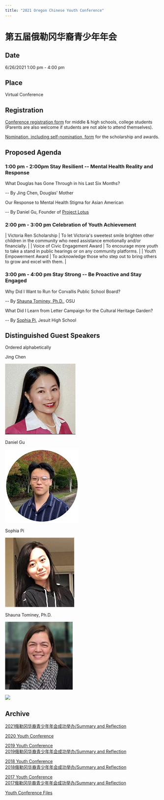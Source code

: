 ```yaml
---
title: "2021 Oregon Chinese Youth Conference"
---
```


# 第五届俄勒冈华裔青少年年会

## Date

6/26/2021 1:00 pm - 4:00 pm

## Place

Virtual Conference

## Registration

[Conference registration form](https://us02web.zoom.us/meeting/register/tZctcu2vrj8tHNIzyrgksYxrXmUluBmq-xtD) for middle & high schools, college students (Parents are also welcome if students are not able to attend themselves).

[Nomination, including self-nomination, form](https://docs.google.com/forms/d/e/1FAIpQLSfQRyJHdDFVPnelnzQpe8xVH2n0A8AsvoNi7VqHrCHFtCS4vg/viewform?c=0&w=1) for the scholarship and awards.

## Proposed Agenda


### 1:00 pm - 2:00pm Stay Resilient -- Mental Health Reality and Response

What Douglas has Gone Through in his Last Six Months?

  -- By Jing Chen, Douglas' Mother

Our Response to Mental Health Stigma for Asian American

  -- By Daniel Gu, Founder of [Project Lotus](https://www.theprojectlotus.org/)

### 2:00 pm - 3:00 pm Celebration of Youth Achievement

| Victoria Ren Scholarship | To let Victoria's sweetest smile brighten other children in the community who need assistance emotionally and/or financially. |
| Voice of Civic Engagement Award | To encourage more youth to take a stand in public hearings or on any community platforms. |
| Youth Empowerment Award | To acknowledge those who step out to bring others to grow and excel with them. |

### 3:00 pm - 4:00 pm Stay Strong -- Be Proactive and Stay Engaged

Why Did I Want to Run for Corvallis Public School Board?

  -- By [Shauna Tominey, Ph.D.](https://health.oregonstate.edu/people/shauna-tominey), OSU

What Did I Learn from Letter Campaign for the Cultural Heritage Garden?

  -- By [Sophia Pi](http://pdxchinese.org/peeradvisors/pa_sophia_pi/), Jesuit High School

## Distinguished Guest Speakers

Ordered alphabetically

Jing Chen

<p><img src="/assets/images/activities/jing-chen.jpg"></p>

Daniel Gu

<p><img src="/assets/images/activities/daniel-gu.png"></p>

Sophia Pi

<p><img src="/assets/images/activities/sophia_pi.jpg"></p>

Shauna Tominey, Ph.D.

<p><img src="/assets/images/activities/shauna-tominey.jpg"></p>

![](https://res.cloudinary.com/dhngj18do/image/upload/f_auto,q_auto/v1/images/divider)

## Archive

[2021俄勒冈华裔青少年年会成功举办/Summary and Reflection](http://pdxchinese.org/youth-conference-2021/)  

[2020 Youth Conference](http://pdxchinese.org/youthconference/youth_conference_2020/)  

[2019 Youth Conference](http://pdxchinese.org/youthconference/youth_conference_2019/)  
[2019俄勒冈华裔青少年年会成功举办/Summary and Reflection](http://pdxchinese.org/youth-conference-2019/)  

[2018 Youth Conference](http://pdxchinese.org/youthconference/youth_conference_2018/)  
[2018俄勒冈华裔青少年年会成功举办/Summary and Reflection](http://pdxchinese.org/youth-conference-2018/)  

[2017 Youth Conference](http://pdxchinese.org/youthconference/youth_conference_2017/)  
[2017俄勒冈华裔青少年年会成功举办/Summary and Reflection](http://pdxchinese.org/youth-conference-2017/)  

[Youth Conference Files](http://pdxchinese.org/resources/benefits_resources/youthconference/)
